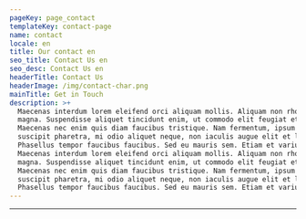 ```yaml
---
pageKey: page_contact
templateKey: contact-page
name: contact
locale: en
title: Our contact en
seo_title: Contact Us en
seo_desc: Contact Us en
headerTitle: Contact Us
headerImage: /img/contact-char.png
mainTitle: Get in Touch
description: >+
  Maecenas interdum lorem eleifend orci aliquam mollis. Aliquam non rhoncus
  magna. Suspendisse aliquet tincidunt enim, ut commodo elit feugiat et.
  Maecenas nec enim quis diam faucibus tristique. Nam fermentum, ipsum in
  suscipit pharetra, mi odio aliquet neque, non iaculis augue elit et libero.
  Phasellus tempor faucibus faucibus. Sed eu mauris sem. Etiam et varius felis.
  Maecenas interdum lorem eleifend orci aliquam mollis. Aliquam non rhoncus
  magna. Suspendisse aliquet tincidunt enim, ut commodo elit feugiat et.
  Maecenas nec enim quis diam faucibus tristique. Nam fermentum, ipsum in
  suscipit pharetra, mi odio aliquet neque, non iaculis augue elit et libero.
  Phasellus tempor faucibus faucibus. Sed eu mauris sem. Etiam et varius felis.
---
```


---
